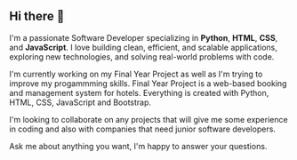 ## Hi there 👋

I'm a passionate Software Developer specializing in **Python**, **HTML**, **CSS**, and **JavaScript**. I love building clean, efficient, and scalable applications, exploring new technologies, and solving real-world problems with code.

I'm currently working on my Final Year Project as well as I'm trying to improve my progammming skills. Final Year Project is a web-based booking and management system for hotels. Everything is created with Python, HTML, CSS, JavaScript and Bootstrap. 

I'm looking to collaborate on any projects that will give me some experience in coding and also with companies that need junior software developers.

Ask me about anything you want, I'm happy to answer your questions.
